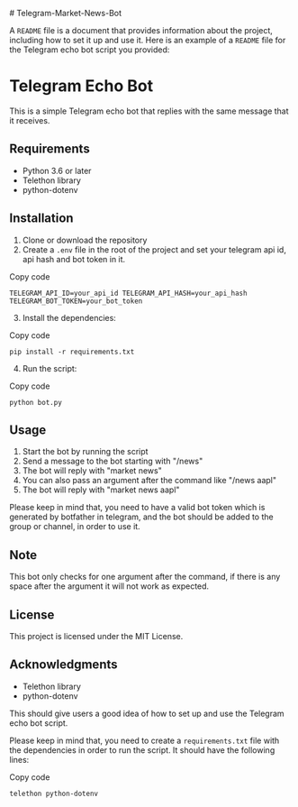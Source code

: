 \# Telegram-Market-News-Bot

A `README` file is a document that provides information about the project, including how to set it up and use it. Here is an example of a `README` file for the Telegram echo bot script you provided:

# Telegram Echo Bot

This is a simple Telegram echo bot that replies with the same message that it receives.

## Requirements

- Python 3.6 or later
- Telethon library
- python-dotenv

## Installation

1.  Clone or download the repository
2.  Create a `.env` file in the root of the project and set your telegram api id, api hash and bot token in it.

Copy code

`TELEGRAM_API_ID=your_api_id
TELEGRAM_API_HASH=your_api_hash
TELEGRAM_BOT_TOKEN=your_bot_token`

3.  Install the dependencies:

Copy code

`pip install -r requirements.txt`

4.  Run the script:

Copy code

`python bot.py`

## Usage

1.  Start the bot by running the script
2.  Send a message to the bot starting with "/news"
3.  The bot will reply with "market news"
4.  You can also pass an argument after the command like "/news aapl"
5.  The bot will reply with "market news aapl"

Please keep in mind that, you need to have a valid bot token which is generated by botfather in telegram, and the bot should be added to the group or channel, in order to use it.

## Note

This bot only checks for one argument after the command, if there is any space after the argument it will not work as expected.

## License

This project is licensed under the MIT License.

## Acknowledgments

- Telethon library
- python-dotenv

This should give users a good idea of how to set up and use the Telegram echo bot script.

Please keep in mind that, you need to create a `requirements.txt` file with the dependencies in order to run the script. It should have the following lines:

Copy code

`telethon
python-dotenv`
